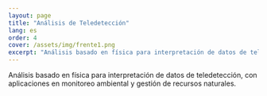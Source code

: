 ```yaml
---
layout: page
title: "Análisis de Teledetección"
lang: es
order: 4
cover: /assets/img/frente1.png
excerpt: "Análisis basado en física para interpretación de datos de teledetección, con aplicaciones en monitoreo ambiental y gestión de recursos naturales."
---
```

Análisis basado en física para interpretación de datos de teledetección, con aplicaciones en monitoreo ambiental y gestión de recursos naturales.
